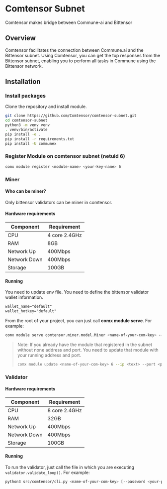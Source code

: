 # Comtensor Subnet

Comtensor makes bridge between Commune-ai and Bittensor

## Overview

Comtensor facilitates the connection between Commune.ai and the Bittensor subnet. Using Comtensor, you can get the top responses from the Bittensor subnet, enabling you to perform all tasks in Commune using the Bittensor network.

## Installation

### Install packages

Clone the repository and install module.
```sh
git clone https://github.com/Comtensor/comtensor-subnet.git
cd comtensor-subnet
python3 -m venv venv
. venv/bin/activate
pip install -e .
pip install -r requirements.txt
pip install -U communex
```

### Register Module on comtensor subnet (netuid 6)
```sh
comx module register <module-name> <your-key-name> 6
```

### Miner

#### Who can be miner?

Only bittensor validators can be miner in comtensor.

#### Hardware requirements

| Component    | Requirement   |
| ------------ | ------------- |
| CPU          | 4 core 2.4GHz |
| RAM          | 8GB           |
| Network Up   | 400Mbps       |
| Network Down | 400Mbps       |
| Storage      | 100GB         |

#### Running

You need to update env file. You need to define the bittensor validator wallet information.
```txt
wallet_name="default"
wallet_hotkey="default"
```

From the root of your project, you can just call **comx module serve**. For example:

```sh
comx module serve comtensor.miner.model.Miner <name-of-your-com-key> --subnets-whitelist 6 --ip <text> --port <number>
```
> Note: If you already have the module that registered in the subnet without none address and port. You need to update that module with your running address and port.
> ```sh
> comx module update <name-of-your-com-key> 6 --ip <text> --port <port>
> ```

### Validator

#### Hardware requirements

| Component    | Requirement   |
| ------------ | ------------- |
| CPU          | 8 core 2.4GHz |
| RAM          | 32GB          |
| Network Up   | 400Mbps       |
| Network Down | 400Mbps       |
| Storage      | 100GB         |

#### Running

To run the validator, just call the file in which you are executing `validator.validate_loop()`. For example:

```sh
python3 src/comtensor/cli.py <name-of-your-com-key> [--password <your-password>]
```